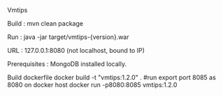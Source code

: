 Vmtips

Build : mvn clean package

Run : java -jar target/vmtips-{version}.war

URL : 127.0.0.1:8080 (not localhost, bound to IP)

Prerequisites : MongoDB installed locally.


 Build dockerfile
 docker build -t "vmtips:1.2.0" .
 #run export port 8085 as 8080 on docker host
 docker run -p8080:8085 vmtips:1.2.0



